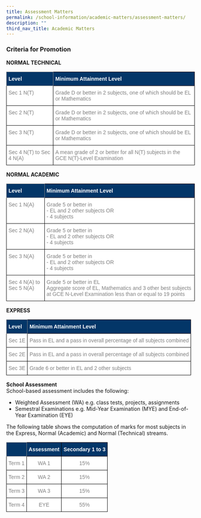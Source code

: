```yaml
---
title: Assessment Matters
permalink: /school-information/academic-matters/assessment-matters/
description: ""
third_nav_title: Academic Matters
---
```

### **Criteria for Promotion**

**NORMAL TECHNICAL**

<style type="text/css">
.tg  {border-collapse:collapse;border-spacing:0;}
.tg td{border-color:black;border-style:solid;border-width:1px;font-family:Arial, sans-serif;font-size:14px;
  overflow:hidden;padding:10px 5px;word-break:normal;}
.tg th{border-color:black;border-style:solid;border-width:1px;font-family:Arial, sans-serif;font-size:14px;
  font-weight:normal;overflow:hidden;padding:10px 5px;word-break:normal;}
.tg .tg-1jgz{background-color:#033668;color:#FFF;font-weight:bold;text-align:left;vertical-align:top}
.tg .tg-yy4y{background-color:#033668;border-color:inherit;color:#FFF;font-weight:bold;text-align:left;vertical-align:top}
.tg .tg-lm9i{background-color:#FFF;color:#808080;text-align:left;vertical-align:top}
</style>
<table class="tg">
<thead>
  <tr>
    <th class="tg-yy4y"><span style="font-weight:bold">Level</span></th>
    <th class="tg-1jgz"><span style="font-weight:bold">Minimum Attainment Level</span></th>
  </tr>
</thead>
<tbody>
  <tr>
    <td class="tg-lm9i">Sec 1 N(T)</td>
    <td class="tg-lm9i">Grade D or better in 2 subjects, one of which should be EL or Mathematics</td>
  </tr>
  <tr>
    <td class="tg-lm9i">Sec 2 N(T)</td>
    <td class="tg-lm9i">Grade D or better in 2 subjects, one of which should be EL or Mathematics</td>
  </tr>
  <tr>
    <td class="tg-lm9i">Sec 3 N(T)</td>
    <td class="tg-lm9i">Grade D or better in 2 subjects, one of which should be EL or Mathematics</td>
  </tr>
  <tr>
    <td class="tg-lm9i">Sec 4 N(T) to Sec 4 N(A)</td>
    <td class="tg-lm9i">A mean grade of 2 or better for all N(T) subjects in the GCE N(T)-Level Examination</td>
  </tr>
</tbody>
</table>

**NORMAL ACADEMIC**

<style type="text/css">
.tg  {border-collapse:collapse;border-spacing:0;}
.tg td{border-color:black;border-style:solid;border-width:1px;font-family:Arial, sans-serif;font-size:14px;
  overflow:hidden;padding:10px 5px;word-break:normal;}
.tg th{border-color:black;border-style:solid;border-width:1px;font-family:Arial, sans-serif;font-size:14px;
  font-weight:normal;overflow:hidden;padding:10px 5px;word-break:normal;}
.tg .tg-1jgz{background-color:#033668;color:#FFF;font-weight:bold;text-align:left;vertical-align:top}
.tg .tg-yy4y{background-color:#033668;border-color:inherit;color:#FFF;font-weight:bold;text-align:left;vertical-align:top}
.tg .tg-lm9i{background-color:#FFF;color:#808080;text-align:left;vertical-align:top}
</style>
<table class="tg">
<thead>
  <tr>
    <th class="tg-yy4y"><span style="font-weight:bold">Level</span></th>
    <th class="tg-1jgz"><span style="font-weight:bold">Minimum Attainment Level</span></th>
  </tr>
</thead>
<tbody>
  <tr>
    <td class="tg-lm9i">Sec 1 N(A)</td>
    <td class="tg-lm9i">Grade 5 or better in<br>- EL and 2 other subjects OR<br>- 4 subjects</td>
  </tr>
  <tr>
    <td class="tg-lm9i">Sec 2 N(A)</td>
    <td class="tg-lm9i">Grade 5 or better in<br>- EL and 2 other subjects OR<br>- 4 subjects</td>
  </tr>
  <tr>
    <td class="tg-lm9i">Sec 3 N(A)</td>
    <td class="tg-lm9i">Grade 5 or better in<br>- EL and 2 other subjects OR<br>- 4 subjects</td>
  </tr>
  <tr>
    <td class="tg-lm9i">Sec 4 N(A) to Sec 5 N(A)</td>
    <td class="tg-lm9i">Grade 5 or better in EL<br>Aggregate score of EL, Mathematics and 3 other best subjects at GCE N-Level Examination less than or equal to 19 points</td>
  </tr>
</tbody>
</table>

**EXPRESS**

<style type="text/css">
.tg  {border-collapse:collapse;border-spacing:0;}
.tg td{border-color:black;border-style:solid;border-width:1px;font-family:Arial, sans-serif;font-size:14px;
  overflow:hidden;padding:10px 5px;word-break:normal;}
.tg th{border-color:black;border-style:solid;border-width:1px;font-family:Arial, sans-serif;font-size:14px;
  font-weight:normal;overflow:hidden;padding:10px 5px;word-break:normal;}
.tg .tg-1jgz{background-color:#033668;color:#FFF;font-weight:bold;text-align:left;vertical-align:top}
.tg .tg-yy4y{background-color:#033668;border-color:inherit;color:#FFF;font-weight:bold;text-align:left;vertical-align:top}
.tg .tg-lm9i{background-color:#FFF;color:#808080;text-align:left;vertical-align:top}
</style>
<table class="tg">
<thead>
  <tr>
    <th class="tg-yy4y"><span style="font-weight:bold">Level</span></th>
    <th class="tg-1jgz"><span style="font-weight:bold">Minimum Attainment Level</span></th>
  </tr>
</thead>
<tbody>
  <tr>
    <td class="tg-lm9i">Sec 1E</td>
    <td class="tg-lm9i">Pass in EL and a pass in overall percentage of all subjects combined</td>
  </tr>
  <tr>
    <td class="tg-lm9i">Sec 2E</td>
    <td class="tg-lm9i">Pass in EL and a pass in overall percentage of all subjects combined</td>
  </tr>
  <tr>
    <td class="tg-lm9i">Sec 3E</td>
    <td class="tg-lm9i">Grade 6 or better in EL and 2 other subjects</td>
  </tr>
</tbody>
</table>

**School Assessment** <br>
School-based assessment includes the following:

*   Weighted Assessment (WA) e.g. class tests, projects, assignments
*   Semestral Examinations e.g. Mid-Year Examination (MYE) and End-of-Year Examination (EYE)

The following table shows the computation of marks for most subjects in the Express, Normal (Academic) and Normal (Technical) streams.

<style type="text/css">
.tg  {border-collapse:collapse;border-spacing:0;}
.tg td{border-color:black;border-style:solid;border-width:1px;font-family:Arial, sans-serif;font-size:14px;
  overflow:hidden;padding:10px 5px;word-break:normal;}
.tg th{border-color:black;border-style:solid;border-width:1px;font-family:Arial, sans-serif;font-size:14px;
  font-weight:normal;overflow:hidden;padding:10px 5px;word-break:normal;}
.tg .tg-xg1o{background-color:#033668;border-color:inherit;color:#FFF;font-weight:bold;text-align:center;vertical-align:top}
.tg .tg-9q2j{background-color:#033668;color:#FFF;font-weight:bold;text-align:center;vertical-align:top}
.tg .tg-e404{background-color:#FFF;color:#808080;text-align:center;vertical-align:top}
</style>
<table class="tg">
<thead>
  <tr>
    <th class="tg-xg1o"></th>
    <th class="tg-9q2j"><span style="font-weight:bold">Assessment</span></th>
    <th class="tg-9q2j"><span style="font-weight:bold">Secondary 1 to 3</span></th>
  </tr>
</thead>
<tbody>
  <tr>
    <td class="tg-e404">Term 1</td>
    <td class="tg-e404">WA 1</td>
    <td class="tg-e404">15%</td>
  </tr>
  <tr>
    <td class="tg-e404">Term 2</td>
    <td class="tg-e404">WA 2</td>
    <td class="tg-e404">15%</td>
  </tr>
  <tr>
    <td class="tg-e404">Term 3</td>
    <td class="tg-e404">WA 3</td>
    <td class="tg-e404">15%</td>
  </tr>
  <tr>
    <td class="tg-e404">Term 4</td>
    <td class="tg-e404">EYE</td>
    <td class="tg-e404">55%</td>
  </tr>
</tbody>
</table>